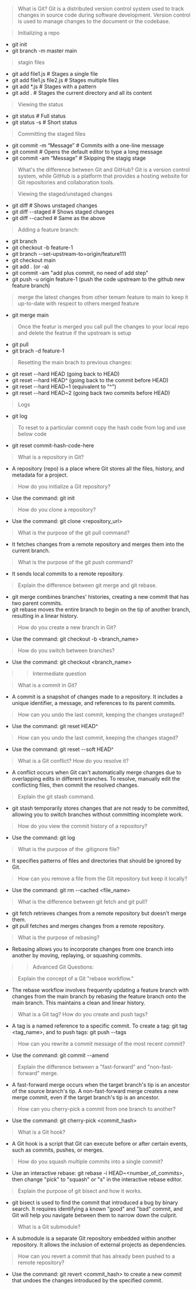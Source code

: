 > What is Git?
Git is a distributed version control system used to track changes in source code during software development.
Version control is used to manage changes to the document or the codebase.

> Initializing a repo
- git init
- git branch -m master main

> stagin files
- git add file1.js            # Stages a single file
- git add file1.js file2.js   # Stages multiple files
- git add *.js                # Stages with a pattern
- git add .                   # Stages the current directory and all its content

> Viewing the status
- git status                  # Full status
- git status -s               # Short status


> Committing the staged files
- git commit -m “Message”     # Commits with a one-line message
- git commit                  # Opens the default editor to type a long message
- git commit -am “Message”    # Skipping the stagig stage

> What's the difference between Git and GitHub?
Git is a version control system, while GitHub is a platform that provides a hosting website for Git repositories and collaboration tools.

> Viewing the staged/unstaged changes
- git diff                    # Shows unstaged changes
- git diff --staged           # Shows staged changes
- git diff --cached           # Same as the above


> Adding a feature branch:
- git branch
- git checkout -b feature-1
- git branch --set-upstream-to=origin/feature111
- git checkout main
- git add . (or -a)
- git commit -am "add plus commit, no need of add step"
- git push -u origin feature-1 (push the code upstream to the github new feature branch)

> merge the latest changes from other temam feature to main to keep it up-to-date with respect to others merged feature
- git merge main

> Once the featur is merged you call pull the changes to your local repo and delete the featrue if the upstream is setup
- git pull
- git brach -d feature-1

> Resetting the main brach to previous changes:
- git reset --hard HEAD       (going back to HEAD)
- git reset --hard HEAD^      (going back to the commit before HEAD)
- git reset --hard HEAD~1     (equivalent to "^")
- git reset --hard HEAD~2     (going back two commits before HEAD)

> Logs
- git log

> To reset to a particular commit copy the hash code from log and use below code
- git reset commit-hash-code-here


> What is a repository in Git?
- A repository (repo) is a place where Git stores all the files, history, and metadata for a project.

> How do you initialize a Git repository?
- Use the command: git init

> How do you clone a repository?
- Use the command: git clone <repository_url>

> What is the purpose of the git pull command?
- It fetches changes from a remote repository and merges them into the current branch.

> What is the purpose of the git push command?
- It sends local commits to a remote repository.

> Explain the difference between git merge and git rebase.
- git merge combines branches' histories, creating a new commit that has two parent commits.
- git rebase moves the entire branch to begin on the tip of another branch, resulting in a linear history.

> How do you create a new branch in Git?
- Use the command: git checkout -b <branch_name>

> How do you switch between branches?
- Use the command: git checkout <branch_name>

>> Intermediate question 

> What is a commit in Git?
- A commit is a snapshot of changes made to a repository. It includes a unique identifier, a message, and references to its parent commits.

> How can you undo the last commit, keeping the changes unstaged?
- Use the command: git reset HEAD^

> How can you undo the last commit, keeping the changes staged?
- Use the command: git reset --soft HEAD^

> What is a Git conflict? How do you resolve it?
- A conflict occurs when Git can't automatically merge changes due to overlapping edits in different branches. To resolve, manually edit the conflicting files, then commit the resolved changes.

> Explain the git stash command.
- git stash temporarily stores changes that are not ready to be committed, allowing you to switch branches without committing incomplete work.

> How do you view the commit history of a repository?
- Use the command: git log

> What is the purpose of the .gitignore file?
- It specifies patterns of files and directories that should be ignored by Git.

> How can you remove a file from the Git repository but keep it locally?
- Use the command: git rm --cached <file_name>

> What is the difference between git fetch and git pull?
- git fetch retrieves changes from a remote repository but doesn't merge them.
- git pull fetches and merges changes from a remote repository.

> What is the purpose of rebasing?
- Rebasing allows you to incorporate changes from one branch into another by moving, replaying, or squashing commits.

>> Advanced Git Questions:

> Explain the concept of a Git "rebase workflow."
- The rebase workflow involves frequently updating a feature branch with changes from the main branch by rebasing the feature branch onto the main branch. This maintains a clean and linear history.

> What is a Git tag? How do you create and push tags?
- A tag is a named reference to a specific commit. To create a tag: git tag <tag_name>, and to push tags: git push --tags

> How can you rewrite a commit message of the most recent commit?
- Use the command: git commit --amend

> Explain the difference between a "fast-forward" and "non-fast-forward" merge.
- A fast-forward merge occurs when the target branch's tip is an ancestor of the source branch's tip. A non-fast-forward merge creates a new merge commit, even if the target branch's tip is an ancestor.

> How can you cherry-pick a commit from one branch to another?
- Use the command: git cherry-pick <commit_hash>

> What is a Git hook?
- A Git hook is a script that Git can execute before or after certain events, such as commits, pushes, or merges.

> How do you squash multiple commits into a single commit?
- Use an interactive rebase: git rebase -i HEAD~<number_of_commits>, then change "pick" to "squash" or "s" in the interactive rebase editor.

> Explain the purpose of git bisect and how it works.
- git bisect is used to find the commit that introduced a bug by binary search. It requires identifying a known "good" and "bad" commit, and Git will help you navigate between them to narrow down the culprit.

> What is a Git submodule?
- A submodule is a separate Git repository embedded within another repository. It allows the inclusion of external projects as dependencies.

> How can you revert a commit that has already been pushed to a remote repository?
- Use the command: git revert <commit_hash> to create a new commit that undoes the changes introduced by the specified commit.
